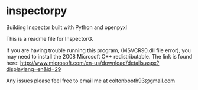 # inspectorpy
Building Inspector built with Python and openpyxl

This is a readme file for InspectorG.

If you are having trouble running this program, (MSVCR90.dll file error), you may need to install the 2008 Microsoft C++ redistributable.
The link is found here:  http://www.microsoft.com/en-us/download/details.aspx?displaylang=en&id=29

Any issues please feel free to email me at coltonbooth93@gmail.com

